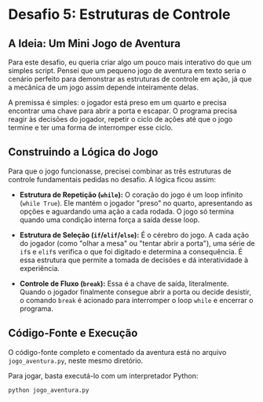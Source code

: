 # Desafio 5: Estruturas de Controle

## A Ideia: Um Mini Jogo de Aventura

Para este desafio, eu queria criar algo um pouco mais interativo do que um simples script. Pensei que um pequeno jogo de aventura em texto seria o cenário perfeito para demonstrar as estruturas de controle em ação, já que a mecânica de um jogo assim depende inteiramente delas.

A premissa é simples: o jogador está preso em um quarto e precisa encontrar uma chave para abrir a porta e escapar. O programa precisa reagir às decisões do jogador, repetir o ciclo de ações até que o jogo termine e ter uma forma de interromper esse ciclo.

## Construindo a Lógica do Jogo

Para que o jogo funcionasse, precisei combinar as três estruturas de controle fundamentais pedidas no desafio. A lógica ficou assim:

* **Estrutura de Repetição (`while`):** O coração do jogo é um loop infinito (`while True`). Ele mantém o jogador "preso" no quarto, apresentando as opções e aguardando uma ação a cada rodada. O jogo só termina quando uma condição interna força a saída desse loop.

* **Estrutura de Seleção (`if`/`elif`/`else`):** É o cérebro do jogo. A cada ação do jogador (como "olhar a mesa" ou "tentar abrir a porta"), uma série de `if`s e `elif`s verifica o que foi digitado e determina a consequência. É essa estrutura que permite a tomada de decisões e dá interatividade à experiência.

* **Controle de Fluxo (`break`):** Essa é a chave de saída, literalmente. Quando o jogador finalmente consegue abrir a porta ou decide desistir, o comando `break` é acionado para interromper o loop `while` e encerrar o programa.

## Código-Fonte e Execução

O código-fonte completo e comentado da aventura está no arquivo `jogo_aventura.py`, neste mesmo diretório.

Para jogar, basta executá-lo com um interpretador Python:
```bash
python jogo_aventura.py
```